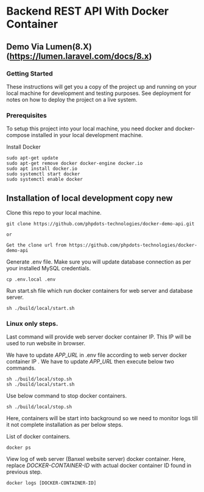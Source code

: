 # Backend REST API With Docker Container


## Demo Via Lumen(8.X)(https://lumen.laravel.com/docs/8.x)

### Getting Started

These instructions will get you a copy of the project up and running on your local machine for development and testing purposes. See deployment for notes on how to deploy the project on a live system.

### Prerequisites

To setup this project into your local machine, you need docker and docker-compose installed in your local development machine.

Install Docker

```
sudo apt-get update
sudo apt-get remove docker docker-engine docker.io
sudo apt install docker.io
sudo systemctl start docker
sudo systemctl enable docker
```

## Installation of local development copy new

Clone this repo to your local machine. 


```
git clone https://github.com/phpdots-technologies/docker-demo-api.git

or

Get the clone url from https://github.com/phpdots-technologies/docker-demo-api
```

Generate .env file. Make sure you will update database connection as per your installed MySQL credentials.

```
cp .env.local .env
```

Run start.sh file which run docker containers for web server and database server.

```
sh ./build/local/start.sh
```

### Linux only steps.

Last command will provide web server docker container IP. This IP will be used to run website in browser.

We have to update *APP_URL* in .env file according to web server docker container IP . We have to update *APP_URL* then execute below two commands.
```
sh ./build/local/stop.sh
sh ./build/local/start.sh
```

Use below command to stop docker containers.

```
sh ./build/local/stop.sh
```

Here, containers will be start into background so we need to monitor logs till it not complete installation as per below steps.

List of docker containers.

```
docker ps
```

View log of web server (Banxel website server) docker container. Here, replace *DOCKER-CONTAINER-ID* with actual docker container ID found in previous step.

```
docker logs [DOCKER-CONTAINER-ID]
```